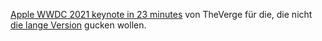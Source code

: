 [Apple WWDC 2021 keynote in 23 minutes](https://www.youtube.com/watch?v=S0LVnxfn5n4) von TheVerge für die, die nicht [die lange Version](https://www.apple.com/apple-events/june-2021/) gucken wollen.
